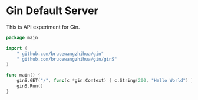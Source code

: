 # Gin Default Server

This is API experiment for Gin.

```go
package main

import (
	" github.com/brucewangzhihua/gin"
	" github.com/brucewangzhihua/gin/ginS"
)

func main() {
	ginS.GET("/", func(c *gin.Context) { c.String(200, "Hello World") })
	ginS.Run()
}
```
